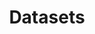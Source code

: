 ---
title: Datasets
layout: post
lang: en
lang-ref: datasets
permalink: /datasets
composition:
  - type: features
    data: datasets
---